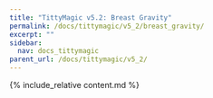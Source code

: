 ```yaml
---
title: "TittyMagic v5.2: Breast Gravity"
permalink: /docs/tittymagic/v5_2/breast_gravity/
excerpt: ""
sidebar:
  nav: docs_tittymagic
parent_url: /docs/tittymagic/v5_2/
---
```


{% include_relative content.md %}
